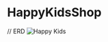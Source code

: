 # HappyKidsShop

// ERD
![Happy Kids](https://user-images.githubusercontent.com/43300766/232997273-e0485514-0711-4da6-8bee-9ea08621c74c.png)
